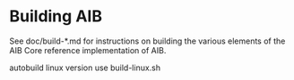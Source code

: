 Building AIB
================

See doc/build-*.md for instructions on building the various
elements of the AIB Core reference implementation of AIB.

autobuild linux version use build-linux.sh

